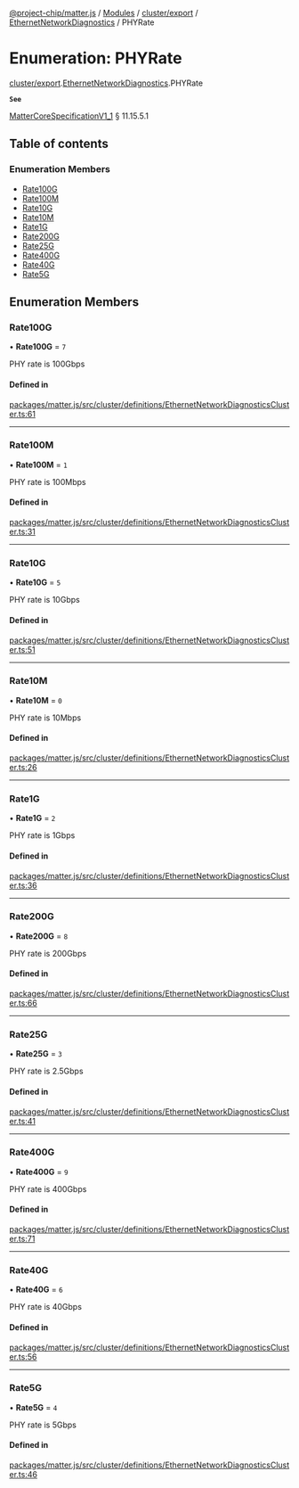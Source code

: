 [@project-chip/matter.js](../README.md) / [Modules](../modules.md) / [cluster/export](../modules/cluster_export.md) / [EthernetNetworkDiagnostics](../modules/cluster_export.EthernetNetworkDiagnostics.md) / PHYRate

# Enumeration: PHYRate

[cluster/export](../modules/cluster_export.md).[EthernetNetworkDiagnostics](../modules/cluster_export.EthernetNetworkDiagnostics.md).PHYRate

**`See`**

[MatterCoreSpecificationV1_1](../interfaces/spec_export.MatterCoreSpecificationV1_1.md) § 11.15.5.1

## Table of contents

### Enumeration Members

- [Rate100G](cluster_export.EthernetNetworkDiagnostics.PHYRate.md#rate100g)
- [Rate100M](cluster_export.EthernetNetworkDiagnostics.PHYRate.md#rate100m)
- [Rate10G](cluster_export.EthernetNetworkDiagnostics.PHYRate.md#rate10g)
- [Rate10M](cluster_export.EthernetNetworkDiagnostics.PHYRate.md#rate10m)
- [Rate1G](cluster_export.EthernetNetworkDiagnostics.PHYRate.md#rate1g)
- [Rate200G](cluster_export.EthernetNetworkDiagnostics.PHYRate.md#rate200g)
- [Rate25G](cluster_export.EthernetNetworkDiagnostics.PHYRate.md#rate25g)
- [Rate400G](cluster_export.EthernetNetworkDiagnostics.PHYRate.md#rate400g)
- [Rate40G](cluster_export.EthernetNetworkDiagnostics.PHYRate.md#rate40g)
- [Rate5G](cluster_export.EthernetNetworkDiagnostics.PHYRate.md#rate5g)

## Enumeration Members

### Rate100G

• **Rate100G** = ``7``

PHY rate is 100Gbps

#### Defined in

[packages/matter.js/src/cluster/definitions/EthernetNetworkDiagnosticsCluster.ts:61](https://github.com/project-chip/matter.js/blob/e87b236f/packages/matter.js/src/cluster/definitions/EthernetNetworkDiagnosticsCluster.ts#L61)

___

### Rate100M

• **Rate100M** = ``1``

PHY rate is 100Mbps

#### Defined in

[packages/matter.js/src/cluster/definitions/EthernetNetworkDiagnosticsCluster.ts:31](https://github.com/project-chip/matter.js/blob/e87b236f/packages/matter.js/src/cluster/definitions/EthernetNetworkDiagnosticsCluster.ts#L31)

___

### Rate10G

• **Rate10G** = ``5``

PHY rate is 10Gbps

#### Defined in

[packages/matter.js/src/cluster/definitions/EthernetNetworkDiagnosticsCluster.ts:51](https://github.com/project-chip/matter.js/blob/e87b236f/packages/matter.js/src/cluster/definitions/EthernetNetworkDiagnosticsCluster.ts#L51)

___

### Rate10M

• **Rate10M** = ``0``

PHY rate is 10Mbps

#### Defined in

[packages/matter.js/src/cluster/definitions/EthernetNetworkDiagnosticsCluster.ts:26](https://github.com/project-chip/matter.js/blob/e87b236f/packages/matter.js/src/cluster/definitions/EthernetNetworkDiagnosticsCluster.ts#L26)

___

### Rate1G

• **Rate1G** = ``2``

PHY rate is 1Gbps

#### Defined in

[packages/matter.js/src/cluster/definitions/EthernetNetworkDiagnosticsCluster.ts:36](https://github.com/project-chip/matter.js/blob/e87b236f/packages/matter.js/src/cluster/definitions/EthernetNetworkDiagnosticsCluster.ts#L36)

___

### Rate200G

• **Rate200G** = ``8``

PHY rate is 200Gbps

#### Defined in

[packages/matter.js/src/cluster/definitions/EthernetNetworkDiagnosticsCluster.ts:66](https://github.com/project-chip/matter.js/blob/e87b236f/packages/matter.js/src/cluster/definitions/EthernetNetworkDiagnosticsCluster.ts#L66)

___

### Rate25G

• **Rate25G** = ``3``

PHY rate is 2.5Gbps

#### Defined in

[packages/matter.js/src/cluster/definitions/EthernetNetworkDiagnosticsCluster.ts:41](https://github.com/project-chip/matter.js/blob/e87b236f/packages/matter.js/src/cluster/definitions/EthernetNetworkDiagnosticsCluster.ts#L41)

___

### Rate400G

• **Rate400G** = ``9``

PHY rate is 400Gbps

#### Defined in

[packages/matter.js/src/cluster/definitions/EthernetNetworkDiagnosticsCluster.ts:71](https://github.com/project-chip/matter.js/blob/e87b236f/packages/matter.js/src/cluster/definitions/EthernetNetworkDiagnosticsCluster.ts#L71)

___

### Rate40G

• **Rate40G** = ``6``

PHY rate is 40Gbps

#### Defined in

[packages/matter.js/src/cluster/definitions/EthernetNetworkDiagnosticsCluster.ts:56](https://github.com/project-chip/matter.js/blob/e87b236f/packages/matter.js/src/cluster/definitions/EthernetNetworkDiagnosticsCluster.ts#L56)

___

### Rate5G

• **Rate5G** = ``4``

PHY rate is 5Gbps

#### Defined in

[packages/matter.js/src/cluster/definitions/EthernetNetworkDiagnosticsCluster.ts:46](https://github.com/project-chip/matter.js/blob/e87b236f/packages/matter.js/src/cluster/definitions/EthernetNetworkDiagnosticsCluster.ts#L46)
